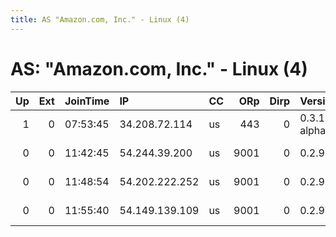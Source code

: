 ```yaml
---
title: AS "Amazon.com, Inc." - Linux (4)
---
```


# AS: "Amazon.com, Inc." - Linux (4)

|   Up |   Ext | JoinTime   | IP             | CC   |   ORp |   Dirp | Version       | Contact               | Nickname            |   eFamMembers |
|-----:|------:|:-----------|:---------------|:-----|------:|-------:|:--------------|:----------------------|:--------------------|--------------:|
|    1 |     0 | 07:53:45   | 34.208.72.114  | us   |   443 |      0 | 0.3.1.4-alpha | email@amazon.com      | Shapeshifter        |             1 |
|    0 |     0 | 11:42:45   | 54.244.39.200  | us   |  9001 |      0 | 0.2.9.11      | root at example dot o | citest15960fq7VzVef |             1 |
|    0 |     0 | 11:48:54   | 54.202.222.252 | us   |  9001 |      0 | 0.2.9.11      | root at example dot o | citest159513VXvqQXC |             1 |
|    0 |     0 | 11:55:40   | 54.149.139.109 | us   |  9001 |      0 | 0.2.9.11      | root at example dot o | citest159617F8UZZbY |             1 |
